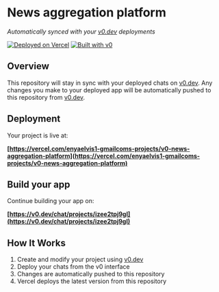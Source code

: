 # News aggregation platform

*Automatically synced with your [v0.dev](https://v0.dev) deployments*

[![Deployed on Vercel](https://img.shields.io/badge/Deployed%20on-Vercel-black?style=for-the-badge&logo=vercel)](https://vercel.com/enyaelvis1-gmailcoms-projects/v0-news-aggregation-platform)
[![Built with v0](https://img.shields.io/badge/Built%20with-v0.dev-black?style=for-the-badge)](https://v0.dev/chat/projects/izee2tpj9gI)

## Overview

This repository will stay in sync with your deployed chats on [v0.dev](https://v0.dev).
Any changes you make to your deployed app will be automatically pushed to this repository from [v0.dev](https://v0.dev).

## Deployment

Your project is live at:

**[https://vercel.com/enyaelvis1-gmailcoms-projects/v0-news-aggregation-platform](https://vercel.com/enyaelvis1-gmailcoms-projects/v0-news-aggregation-platform)**

## Build your app

Continue building your app on:

**[https://v0.dev/chat/projects/izee2tpj9gI](https://v0.dev/chat/projects/izee2tpj9gI)**

## How It Works

1. Create and modify your project using [v0.dev](https://v0.dev)
2. Deploy your chats from the v0 interface
3. Changes are automatically pushed to this repository
4. Vercel deploys the latest version from this repository